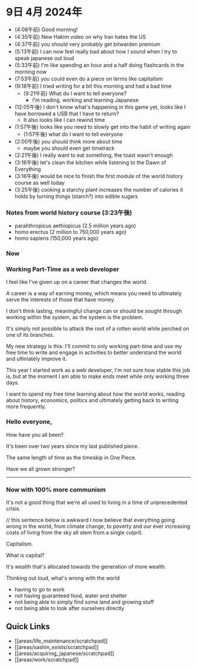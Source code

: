 # 9日 4月 2024年
- (4:08午前) Good morning!
- (4:35午前) New Hakim video on why Iran hates the US
- (4:37午前) you should very probably get bitwarden premium
- (5:13午前) I can now feel really bad about how I sound when I try to speak japanese out loud
- (5:33午前) I'm like spending an hour and a half doing flashcards in the morning now
- (7:53午前) you could even do a piece on terms like capitalism
- (9:18午前) I tried writing for a bit this morning and had a bad time
  - (9:21午前) What do I want to tell everyone?
    - I'm reading, working and learning Japanese
- (12:05午後) I don't know what's happening in this game yet, looks like I have borrowed a USB that I have to return?
  - It also looks like I can rewind time
- (1:57午後) looks like you need to slowly get into the habit of writing again
  - (1:57午後) what do I want to tell everyone
- (2:00午後) you should think more about time
  - maybe you should even get timetrack
- (2:21午後) I really want to eat something, the toast wasn't enough
- (3:16午後) let's clean the kitchen while listening to the Dawn of Everything
- (3:16午後) would be nice to finish the first module of the world history course as well today
- (3:25午後) cooking a starchy plant increases the number of calories it holds by turning things (starch?) into edible sugars


### Notes from world history course (3:23午後)
- parahthropicus aethiopicus (2.5 million years ago)
- homo erectus (2 million to 750,000 years ago)
- homo sapiens (150,000 years ago)




### Now

### Working Part-Time as a web developer
I feel like I've given up on a career that changes the world.

A career is a way of earning money, which means you need to ultimately serve the interests of those that have money.

I don't think lasting, meaningful change can or should be sought through working within the system, as the system is the problem.

It's simply not possible to attack the root of a rotten world while perched on one of its branches.

My new strategy is this: I'll commit to only working part-time and use my free time to write and engage in activities to better understand the world and ultimately improve it.

This year I started work as a web developer, I'm not sure how stable this job is, but at the moment I am able to make ends meet while only working three days.

I want to spend my free time learning about how the world works, reading about history, economics, politics and ultimately getting back to writing more frequently.



### Hello everyone,
How have you all been?

It's been over two years since my last published piece.

The same length of time as the timeskip in One Piece.

Have we all grown stronger?

---

### Now with 100% more communism
It's not a good thing that we're all used to living in a time of unprecedented crisis.

// this sentence below is awkward
I now believe that everything going wrong in the world, from climate change, to poverty and our ever increasing costs of living from the sky all stem from a single culprit.

Capitalism. 

What is capital?

It's wealth that's allocated towards the generation of more wealth.

Thinking out loud, what's wrong with the world
- having to go to work
- not having guaranteed food, water and shelter
- not being able to simply find some land and growing stuff
- not being able to look after ourselves directly










 



## Quick Links
- [[areas/life_maintenance/scratchpad]]
- [[areas/sashin_exists/scratchpad]]
- [[areas/acquiring_japanese/scratchpad]]
- [[areas/work/scratchpad]]
